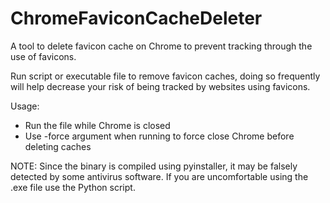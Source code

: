 # ChromeFaviconCacheDeleter
 A tool to delete favicon cache on Chrome to prevent tracking through the use of favicons.

 Run script or executable file to remove favicon caches, doing so frequently will help decrease your risk of being tracked by websites using favicons.

Usage:
- Run the file while Chrome is closed
- Use -force argument when running to force close Chrome before deleting caches

NOTE: Since the binary is compiled using pyinstaller, it may be falsely detected by some antivirus software. If you are uncomfortable using the .exe file use the Python script.
